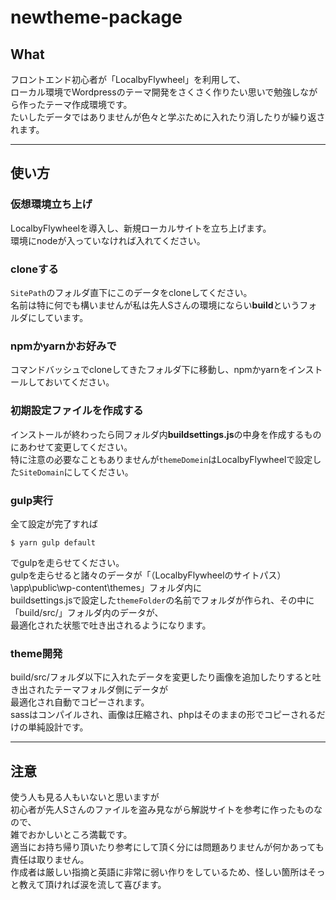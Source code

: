 # newtheme-package

## What

フロントエンド初心者が「LocalbyFlywheel」を利用して、  
ローカル環境でWordpressのテーマ開発をさくさく作りたい思いで勉強しながら作ったテーマ作成環境です。  
たいしたデータではありませんが色々と学ぶために入れたり消したりが繰り返されます。  

---------------------------------------------------

## 使い方

### 仮想環境立ち上げ
LocalbyFlywheelを導入し、新規ローカルサイトを立ち上げます。  
環境にnodeが入っていなければ入れてください。  

### cloneする
`SitePath`のフォルダ直下にこのデータをcloneしてください。  
名前は特に何でも構いませんが私は先人Sさんの環境にならい**build**というフォルダにしています。  

### npmかyarnかお好みで
コマンドバッシュでcloneしてきたフォルダ下に移動し、npmかyarnをインストールしておいてください。  

### 初期設定ファイルを作成する
インストールが終わったら同フォルダ内**buildsettings.js**の中身を作成するものにあわせて変更してください。  
特に注意の必要なこともありませんが`themeDomein`はLocalbyFlywheelで設定した`SiteDomain`にしてください。  

### gulp実行
全て設定が完了すれば  
```
$ yarn gulp default
```
でgulpを走らせてください。  
gulpを走らせると諸々のデータが「（LocalbyFlywheelのサイトパス）\app\public\wp-content\themes」フォルダ内に  
buildsettings.jsで設定した`themeFolder`の名前でフォルダが作られ、その中に「build/src/」フォルダ内のデータが、  
最適化された状態で吐き出されるようになります。  

### theme開発
build/src/フォルダ以下に入れたデータを変更したり画像を追加したりすると吐き出されたテーマフォルダ側にデータが  
最適化され自動でコピーされます。  
sassはコンパイルされ、画像は圧縮され、phpはそのままの形でコピーされるだけの単純設計です。  

---------------------------------------------------

## 注意

使う人も見る人もいないと思いますが  
初心者が先人Sさんのファイルを盗み見ながら解説サイトを参考に作ったものなので、  
雑でおかしいところ満載です。  
適当にお持ち帰り頂いたり参考にして頂く分には問題ありませんが何かあっても責任は取りません。  
作成者は厳しい指摘と英語に非常に弱い作りをしているため、怪しい箇所はそっと教えて頂ければ涙を流して喜びます。